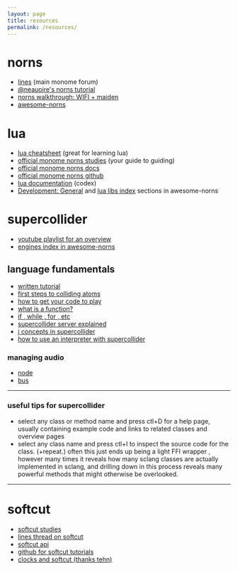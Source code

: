 ```yaml
---
layout: page
title: resources
permalink: /resources/
---
```


# norns
- [lines](https://llllllll.co) (main monome forum)
- [@neauoire's norns tutorial](https://llllllll.co/t/norns-tutorial/23241)
- [norns walkthrough: WIFI + maiden](https://vimeo.com/436460489)
- [awesome-norns](https://github.com/p3r7/awesome-monome-norns/blob/main/README.md)
#  lua
 - [lua cheatsheet](https://devhints.io/lua) (great for learning lua)
 - [official monome norns studies](https://monome.org/docs/norns/study-1/) (your guide to guiding)
 - [official monome norns docs](https://monome.org/docs/norns/)
 - [official monome norns github](https://github.com/monome/norns)
 - [lua documentation](http://www.lua.org/manual/5.4/) (codex)
 - [Development: General](https://github.com/p3r7/awesome-monome-norns/blob/main/README.md#development-general) and [lua libs index](https://github.com/p3r7/awesome-monome-norns/blob/main/README.md#lua-libs) sections in awesome-norns
#  supercollider

- [youtube playlist for an overview](https://youtu.be/yRzsOOiJ_p4)
- [engines index in awesome-norns](https://github.com/p3r7/awesome-monome-norns/blob/main/README.md#supercollider-engines)

## language fundamentals
- [written tutorial](https://composerprogrammer.com/teaching/supercollider/sctutorial/tutorial.html#chapter1)
- [first steps to colliding atoms](https://doc.sccode.org/Tutorials/Getting-Started/02-First-Steps.html)
- [how to get your code to play](https://doc.sccode.org/Reference/play.html)
- [what is a function?](https://doc.sccode.org/Reference/Functions.html)
- [if , while , for , etc](https://doc.sccode.org/Reference/Control-Structures.html)
- [supercollider server explained](https://doc.sccode.org/Guides/ClientVsServer.html)
- [j concepts in supercollider](https://doc.sccode.org/Guides/J-concepts-in-SC.html)
- [how to use an interpreter with supercollider ](https://doc.sccode.org/Guides/How-to-Use-the-Interpreter.html)
### managing audio
- [node](https://doc.sccode.org/Classes/Node.html)
- [bus](https://doc.sccode.org/Classes/Bus.html)

---
### useful tips for supercollider
- select any class or method name and press ctl+D for a help page, usually containing  example code and links to related classes and overview pages
- select any class name and press ctl+I to inspect the source code for the class. (+repeat.) often this just ends up being a light FFI wrapper , however many times it reveals how many sclang classes are actually implemented in sclang, and drilling down in this process reveals many powerful methods that  might otherwise be overlooked.

---

#  softcut

- [softcut studies](https://monome.org/docs/norns/softcut/)
- [lines thread on softcut](https://llllllll.co/t/norns-tutorial/23241)
- [softcut api](https://monome.org/docs/norns/api/modules/softcut.html)
- [github for softcut tutorials](https://github.com/monome/softcut-studies)
- [clocks and softcut (thanks tehn)](https://vimeo.com/416730766)
